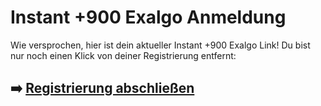 # Instant +900 Exalgo Anmeldung

Wie versprochen, hier ist dein aktueller  Instant +900 Exalgo  Link!
Du bist nur noch einen Klick von deiner Registrierung entfernt:

## ➡️ [Registrierung abschließen](https://tinyurl.com/28m4maw9)